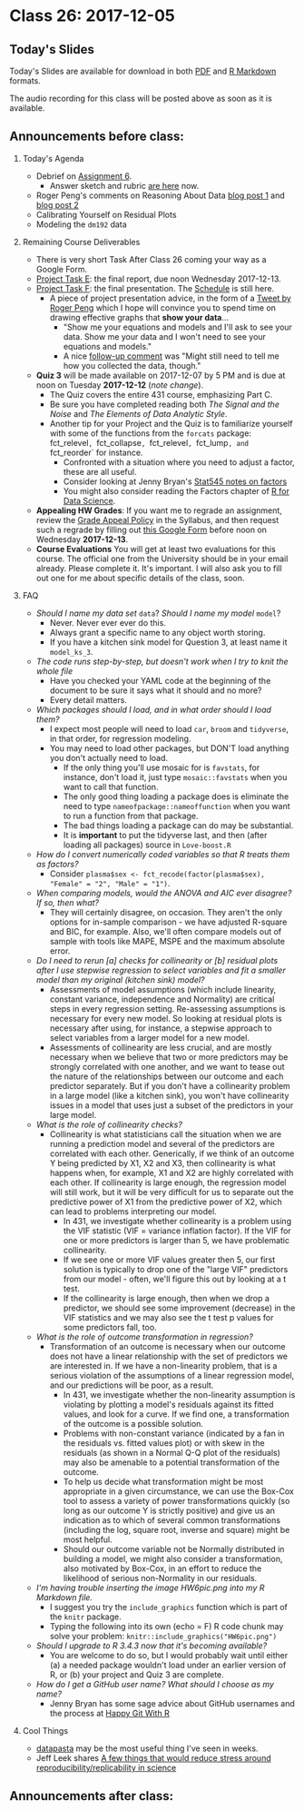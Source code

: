 # Class 26: 2017-12-05

## Today's Slides

Today's Slides are available for download in both [PDF](https://github.com/THOMASELOVE/431slides/blob/master/class_26/431_2017_class-26-slides.pdf) and [R Markdown](https://github.com/THOMASELOVE/431slides/blob/master/class_26/431_2017_class-26-slides.Rmd) formats. 

The audio recording for this class will be posted above as soon as it is available.

## Announcements before class:

1. Today's Agenda
    - Debrief on [Assignment 6](https://github.com/THOMASELOVE/431homework/blob/master/431-2017_assignment-6.md).
        - Answer sketch and rubric [are here](https://github.com/THOMASELOVE/431homework/tree/master/HW6) now.
    - Roger Peng's comments on Reasoning About Data [blog post 1](https://simplystatistics.org/2017/11/16/reasoning-about-data/) and [blog post 2](https://simplystatistics.org/2017/11/20/follow-up-on-reasoning-about-data/)
    - Calibrating Yourself on Residual Plots
    - Modeling the `dm192` data

2. Remaining Course Deliverables
    - There is very short Task After Class 26 coming your way as a Google Form.
    - [Project Task E](https://github.com/THOMASELOVE/431project/tree/master/TaskE): the final report, due noon Wednesday 2017-12-13.
    - [Project Task F](https://github.com/THOMASELOVE/431project/tree/master/TaskF): the final presentation. The [Schedule](https://github.com/THOMASELOVE/431project/blob/master/TaskF/SCHEDULE.md) is still here.
        - A piece of project presentation advice, in the form of a [Tweet by Roger Peng](https://twitter.com/rdpeng/status/937460535540383744) which I hope will convince you to spend time on drawing effective graphs that **show your data**...
            - "Show me your equations and models and I'll ask to see your data. Show me your data and I won't need to see your equations and models."
            - A nice [follow-up comment](https://twitter.com/joranelias/status/937466061489807360) was "Might still need to tell me how you collected the data, though."
    - **Quiz 3** will be made available on 2017-12-07 by 5 PM and is due at noon on Tuesday **2017-12-12** (*note change*). 
        - The Quiz covers the entire 431 course, emphasizing Part C.
        - Be sure you have completed reading both *The Signal and the Noise* and *The Elements of Data Analytic Style*.
        - Another tip for your Project and the Quiz is to familiarize yourself with some of the functions from the `forcats` package: fct_relevel`, `fct_collapse`, `fct_relevel`, `fct_lump`, and `fct_reorder` for instance.
            - Confronted with a situation where you need to adjust a factor, these are all useful.
            - Consider looking at Jenny Bryan's [Stat545 notes on factors](http://stat545.com/block029_factors.html)
            - You might also consider reading the Factors chapter of [R for Data Science](http://r4ds.had.co.nz/factors.html).
    - **Appealing HW Grades**: If you want me to regrade an assignment, review the [Grade Appeal Policy](https://thomaselove.github.io/431syllabus/general-course-policies.html#grade-appeal-policy---wait-until-december) in the Syllabus, and then request such a regrade by filling out [this Google Form](https://goo.gl/forms/v5zBIuGnrLkbiuXU2) before noon on Wednesday **2017-12-13**.
    - **Course Evaluations** You will get at least two evaluations for this course. The official one from the University should be in your email already. Please complete it. It's important. I will also ask you to fill out one for me about specific details of the class, soon. 

4. FAQ
    - *Should I name my data set* `data`? *Should I name my model* `model`?
        - Never. Never ever ever do this.
        - Always grant a specific name to any object worth storing. 
        - If you have a kitchen sink model for Question 3, at least name it `model_ks_3`.
    - *The code runs step-by-step, but doesn't work when I try to knit the whole file*
        - Have you checked your YAML code at the beginning of the document to be sure it says what it should and no more? 
        - Every detail matters.
    - *Which packages should I load, and in what order should I load them?*
        - I expect most people will need to load `car`, `broom` and `tidyverse`, in that order, for regression modeling.
        - You may need to load other packages, but DON'T load anything you don't actually need to load. 
            - If the only thing you'll use mosaic for is `favstats`, for instance, don't load it, just type `mosaic::favstats` when you want to call that function. 
            - The only good thing loading a package does is eliminate the need to type `nameofpackage::nameoffunction` when you want to run a function from that package.
            - The bad things loading a package can do may be substantial.
            - It is **important** to put the tidyverse last, and then (after loading all packages) source in `Love-boost.R`
    - *How do I convert numerically coded variables so that R treats them as factors?*
        - Consider `plasma$sex <- fct_recode(factor(plasma$sex), "Female" = "2", "Male" = "1")`.
    - *When comparing models, would the ANOVA and AIC ever disagree? If so, then what?*
        - They will certainly disagree, on occasion. They aren't the only options for in-sample comparison - we have adjusted R-square and BIC, for example. Also, we'll often compare models out of sample with tools like MAPE, MSPE and the maximum absolute error.
    - *Do I need to rerun [a] checks for collinearity or [b] residual plots after I use stepwise regression to select variables and fit a smaller model than my original (kitchen sink) model?*
        - Assessments of model assumptions (which include linearity, constant variance, independence and Normality) are critical steps in every regression setting. Re-assessing assumptions is necessary for every new model. So looking at residual plots is necessary after using, for instance, a stepwise approach to select variables from a larger model for a new model.
        - Assessments of collinearity are less crucial, and are mostly necessary when we believe that two or more predictors may be strongly correlated with one another, and we want to tease out the nature of the relationships between our outcome and each predictor separately. But if you don't have a collinearity problem in a large model (like a kitchen sink), you won't have collinearity issues in a model that uses just a subset of the predictors in your large model.
    - *What is the role of collinearity checks?*
        - Collinearity is what statisticians call the situation when we are running a prediction model and several of the predictors are correlated with each other. Generically, if we think of an outcome Y being predicted by X1, X2 and X3, then collinearity is what happens when, for example, X1 and X2 are highly correlated with each other. If collinearity is large enough, the regression model will still work, but it will be very difficult for us to separate out the predictive power of X1 from the predictive power of X2, which can lead to problems interpreting our model.
            - In 431, we investigate whether collinearity is a problem using the VIF statistic (VIF = variance inflation factor). If the VIF for one or more predictors is larger than 5, we have problematic collinearity.
            - If we see one or more VIF values greater then 5, our first solution is typically to drop one of the "large VIF" predictors from our model - often, we'll figure this out by looking at a t test.
            - If the collinearity is large enough, then when we drop a predictor, we should see some improvement (decrease) in the VIF statistics and we may also see the t test p values for some predictors fall, too.
    - *What is the role of outcome transformation in regression?*
        - Transformation of an outcome is necessary when our outcome does not have a linear relationship with the set of predictors we are interested in. If we have a non-linearity problem, that is a serious violation of the assumptions of a linear regression model, and our predictions will be poor, as a result. 
            - In 431, we investigate whether the non-linearity assumption is violating by plotting a model's residuals against its fitted values, and look for a curve. If we find one, a transformation of the outcome is a possible solution.
            - Problems with non-constant variance (indicated by a fan in the residuals vs. fitted values plot) or with skew in the residuals (as shown in a Normal Q-Q plot of the residuals) may also be amenable to a potential transformation of the outcome.
            - To help us decide what transformation might be most appropriate in a given circumstance, we can use the Box-Cox tool to assess a variety of power transformations quickly (so long as our outcome Y is strictly positive) and give us an indication as to which of several common transformations (including the log, square root, inverse and square) might be most helpful.
            - Should our outcome variable not be Normally distributed in building a model, we might also consider a transformation, also motivated by Box-Cox, in an effort to reduce the likelihood of serious non-Normality in our residuals.
    - *I'm having trouble inserting the image HW6pic.png into my R Markdown file.*
        - I suggest you try the `include_graphics` function which is part of the `knitr` package.
        - Typing the following into its own (echo = F) R code chunk may solve your problem: `knitr::include_graphics("HW6pic.png")`
    - *Should I upgrade to R 3.4.3 now that it's becoming available?*
        - You are welcome to do so, but I would probably wait until either (a) a needed package wouldn't load under an earlier version of R, or (b) your project and Quiz 3 are complete.
    - *How do I get a GitHub user name? What should I choose as my name?*
        - Jenny Bryan has some sage advice about GitHub usernames and the process at [Happy Git With R](http://happygitwithr.com/github-acct.html)

5. Cool Things 
    - [datapasta](https://github.com/MilesMcBain/datapasta) may be the most useful thing I've seen in weeks. 
    - Jeff Leek shares [A few things that would reduce stress around reproducibility/replicability in science](https://simplystatistics.org/2017/11/21/rr-sress/)

## Announcements after class:
 
